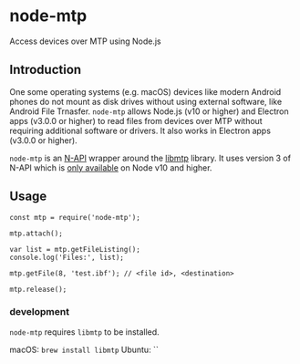 # node-mtp

Access devices over MTP using Node.js

## Introduction

One some operating systems (e.g. macOS) devices like modern Android phones do not mount as disk drives without using external software, like Android File Trnasfer. `node-mtp` allows Node.js (v10 or higher) and Electron apps (v3.0.0 or higher) to read files from devices over MTP without requiring additional software or drivers. It also works in Electron apps (v3.0.0 or higher).

`node-mtp` is an [N-API](https://nodejs.org/api/n-api.html) wrapper around the [libmtp](http://libmtp.sourceforge.net/) library. It uses version 3 of N-API which is [only available](https://nodejs.org/api/n-api.html#n_api_n_api_version_matrix) on Node v10 and higher.

## Usage

```
const mtp = require('node-mtp');

mtp.attach();

var list = mtp.getFileListing();
console.log('Files:', list);

mtp.getFile(8, 'test.ibf'); // <file id>, <destination>

mtp.release();
```

### development

`node-mtp` requires `libmtp` to be installed.

macOS: `brew install libmtp`
Ubuntu: ``
